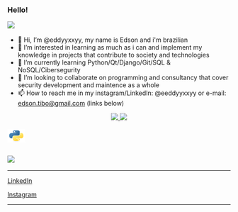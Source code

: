 ### Hello!
<img src="https://komarev.com/ghpvc/?username=eddyyxxyy&color=blueviolet&style=flat">

- 👋 Hi, I’m @eddyyxxyy, my name is Edson and i'm brazilian
- 👀 I’m interested in learning as much as i can and implement my knowledge in projects that contribute to society and technologies
- 🌱 I’m currently learning Python/Qt/Django/Git/SQL & NoSQL/Cibersegurity
- 💞️ I’m looking to collaborate on programming and consultancy that cover security development and maintence as a whole
- 📫 How to reach me in my instagram/LinkedIn: @eeddyyxxyy or e-mail: edson.tibo@gmail.com (links below)


<div align="center">
  <a href="https://github.com/eddyyxxyy">
  <img height="180em" src="https://github-readme-stats.vercel.app/api?username=eddyyxxyy&show_icons=true&theme=dark&include_all_commits=true&count_private=true"/>
  <img height="180em" src="https://github-readme-stats.vercel.app/api/top-langs/?username=eddyyxxyy&layout=compact&langs_count=7&theme=dark"/>
</div>
<div style="display: inline_block"><br>
  <img align="center" alt="eddyyxxyy-Python" height="30" width="40" src="https://raw.githubusercontent.com/devicons/devicon/master/icons/python/python-original.svg">
</div>
  
##
 
<div> 
  <a href="https://instagram.com/eeddyyxxyy" target="_blank"><img src="https://img.shields.io/badge/-Instagram-%23E4405F?style=for-the-badge&logo=instagram&logoColor=white" target="_blank"></a>
</div>


---

[LinkedIn](https://www.linkedin.com/in/eeddyyxxyy/)

[Instagram](https://www.instagram.com/eeddyyxxyy/)

---
